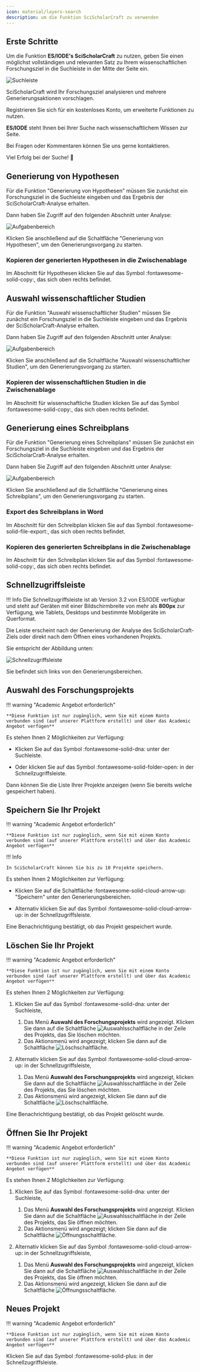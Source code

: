 ```yaml
---
icon: material/layers-search
description: um die Funktion SciScholarCraft zu verwenden
---
```


## **Erste Schritte**

Um die Funktion __ES/IODE's SciScholarCraft__ zu nutzen, geben Sie einen möglichst vollständigen und relevanten Satz zu Ihrem wissenschaftlichen Forschungsziel in die Suchleiste in der Mitte der Seite ein.

![Suchleiste](assets/searchbar.png)

SciScholarCraft wird Ihr Forschungsziel analysieren und mehrere Generierungsaktionen vorschlagen.

Registrieren Sie sich für ein kostenloses Konto, um erweiterte Funktionen zu nutzen.

__ES/IODE__ steht Ihnen bei Ihrer Suche nach wissenschaftlichem Wissen zur Seite.

Bei Fragen oder Kommentaren können Sie uns gerne kontaktieren.

Viel Erfolg bei der Suche! :rocket:

## **Generierung von Hypothesen**

Für die Funktion "Generierung von Hypothesen" müssen Sie zunächst ein Forschungsziel in die Suchleiste eingeben und das Ergebnis der SciScholarCraft-Analyse erhalten.

Dann haben Sie Zugriff auf den folgenden Abschnitt unter Analyse:

![Aufgabenbereich](assets/tasks-section.png)

Klicken Sie anschließend auf die Schaltfläche "Generierung von Hypothesen", um den Generierungsvorgang zu starten.

### **Kopieren der generierten Hypothesen in die Zwischenablage**

Im Abschnitt für Hypothesen klicken Sie auf das Symbol :fontawesome-solid-copy:, das sich oben rechts befindet.

## **Auswahl wissenschaftlicher Studien**

Für die Funktion "Auswahl wissenschaftlicher Studien" müssen Sie zunächst ein Forschungsziel in die Suchleiste eingeben und das Ergebnis der SciScholarCraft-Analyse erhalten.

Dann haben Sie Zugriff auf den folgenden Abschnitt unter Analyse:

![Aufgabenbereich](assets/tasks-section.png)

Klicken Sie anschließend auf die Schaltfläche "Auswahl wissenschaftlicher Studien", um den Generierungsvorgang zu starten.

### **Kopieren der wissenschaftlichen Studien in die Zwischenablage**

Im Abschnitt für wissenschaftliche Studien klicken Sie auf das Symbol :fontawesome-solid-copy:, das sich oben rechts befindet.

## **Generierung eines Schreibplans**

Für die Funktion "Generierung eines Schreibplans" müssen Sie zunächst ein Forschungsziel in die Suchleiste eingeben und das Ergebnis der SciScholarCraft-Analyse erhalten.

Dann haben Sie Zugriff auf den folgenden Abschnitt unter Analyse:

![Aufgabenbereich](assets/tasks-section.png)

Klicken Sie anschließend auf die Schaltfläche "Generierung eines Schreibplans", um den Generierungsvorgang zu starten.

### **Export des Schreibplans in Word**

Im Abschnitt für den Schreibplan klicken Sie auf das Symbol :fontawesome-solid-file-export:, das sich oben rechts befindet.

### **Kopieren des generierten Schreibplans in die Zwischenablage**

Im Abschnitt für den Schreibplan klicken Sie auf das Symbol :fontawesome-solid-copy:, das sich oben rechts befindet.

## **Schnellzugriffsleiste**

!!! Info
    Die Schnellzugriffsleiste ist ab Version 3.2 von ES/IODE verfügbar und steht auf Geräten mit einer Bildschirmbreite von mehr als **800px** zur Verfügung, wie Tablets, Desktops und bestimmte Mobilgeräte im Querformat.

Die Leiste erscheint nach der Generierung der Analyse des SciScholarCraft-Ziels oder direkt nach dem Öffnen eines vorhandenen Projekts.

Sie entspricht der Abbildung unten:

![Schnellzugriffsleiste](assets/quickaccess-sidebar.png)

Sie befindet sich links von den Generierungsbereichen.

## **Auswahl des Forschungsprojekts**

!!! warning "Academic Angebot erforderlich"

    **Diese Funktion ist nur zugänglich, wenn Sie mit einem Konto verbunden sind (auf unserer Plattform erstellt) und über das Academic Angebot verfügen**

Es stehen Ihnen 2 Möglichkeiten zur Verfügung:

- Klicken Sie auf das Symbol :fontawesome-solid-dna: unter der Suchleiste.

- Oder klicken Sie auf das Symbol :fontawesome-solid-folder-open: in der Schnellzugriffsleiste.

Dann können Sie die Liste Ihrer Projekte anzeigen (wenn Sie bereits welche gespeichert haben).

## **Speichern Sie Ihr Projekt**

!!! warning "Academic Angebot erforderlich"

    **Diese Funktion ist nur zugänglich, wenn Sie mit einem Konto verbunden sind (auf unserer Plattform erstellt) und über das Academic Angebot verfügen**

!!! Info

    In SciScholarCraft können Sie bis zu 10 Projekte speichern.

Es stehen Ihnen 2 Möglichkeiten zur Verfügung:

- Klicken Sie auf die Schaltfläche :fontawesome-solid-cloud-arrow-up: "Speichern" unter den Generierungsbereichen.

- Alternativ klicken Sie auf das Symbol :fontawesome-solid-cloud-arrow-up: in der Schnellzugriffsleiste.

Eine Benachrichtigung bestätigt, ob das Projekt gespeichert wurde.



## **Löschen Sie Ihr Projekt**

!!! warning "Academic Angebot erforderlich"

    **Diese Funktion ist nur zugänglich, wenn Sie mit einem Konto verbunden sind (auf unserer Plattform erstellt) und über das Academic Angebot verfügen**

Es stehen Ihnen 2 Möglichkeiten zur Verfügung:

1. Klicken Sie auf das Symbol :fontawesome-solid-dna: unter der Suchleiste, 
    1. Das Menü **Auswahl des Forschungsprojekts** wird angezeigt. Klicken Sie dann auf die Schaltfläche ![Auswahlsschaltfläche](assets/selection-button.png) in der Zeile des Projekts, das Sie löschen möchten.
    2. Das Aktionsmenü wird angezeigt; klicken Sie dann auf die Schaltfläche ![Löschschaltfläche](assets/delete-button.png).


2. Alternativ klicken Sie auf das Symbol :fontawesome-solid-cloud-arrow-up: in der Schnellzugriffsleiste,
    1. Das Menü **Auswahl des Forschungsprojekts** wird angezeigt, klicken Sie dann auf die Schaltfläche ![Auswahlsschaltfläche](assets/selection-button.png) in der Zeile des Projekts, das Sie löschen möchten.
    2. Das Aktionsmenü wird angezeigt, klicken Sie dann auf die Schaltfläche ![Löschschaltfläche](assets/delete-button.png).

Eine Benachrichtigung bestätigt, ob das Projekt gelöscht wurde.

## **Öffnen Sie Ihr Projekt**

!!! warning "Academic Angebot erforderlich"

    **Diese Funktion ist nur zugänglich, wenn Sie mit einem Konto verbunden sind (auf unserer Plattform erstellt) und über das Academic Angebot verfügen**

Es stehen Ihnen 2 Möglichkeiten zur Verfügung:

1. Klicken Sie auf das Symbol :fontawesome-solid-dna: unter der Suchleiste, 
    1. Das Menü **Auswahl des Forschungsprojekts** wird angezeigt. Klicken Sie dann auf die Schaltfläche ![Auswahlsschaltfläche](assets/selection-button.png) in der Zeile des Projekts, das Sie öffnen möchten.
    2. Das Aktionsmenü wird angezeigt; klicken Sie dann auf die Schaltfläche ![Öffnungsschaltfläche](assets/open-button.png).


2. Alternativ klicken Sie auf das Symbol :fontawesome-solid-cloud-arrow-up: in der Schnellzugriffsleiste,
    1. Das Menü **Auswahl des Forschungsprojekts** wird angezeigt, klicken Sie dann auf die Schaltfläche ![Auswahlsschaltfläche](assets/selection-button.png) in der Zeile des Projekts, das Sie öffnen möchten.
    2. Das Aktionsmenü wird angezeigt, klicken Sie dann auf die Schaltfläche ![Öffnungsschaltfläche](assets/open-button.png).

## **Neues Projekt**

!!! warning "Academic Angebot erforderlich"

    **Diese Funktion ist nur zugänglich, wenn Sie mit einem Konto verbunden sind (auf unserer Plattform erstellt) und über das Academic Angebot verfügen**

Klicken Sie auf das Symbol :fontawesome-solid-plus: in der Schnellzugriffsleiste.